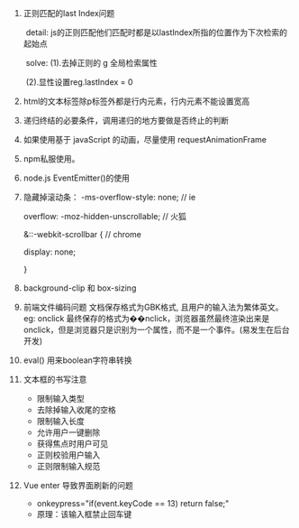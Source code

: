 1. 正则匹配的last Index问题

   ​	detail: js的正则匹配他们匹配时都是以lastIndex所指的位置作为下次检索的起始点

   ​	solve: (1).去掉正则的 g 全局检索属性

   ​	          (2).显性设置reg.lastIndex = 0

2. html的文本标签除p标签外都是行内元素，行内元素不能设置宽高

3. 递归终结的必要条件，调用递归的地方要做是否终止的判断

6. 如果使用基于 javaScript 的动画，尽量使用 requestAnimationFrame

7. npm私服使用。

8. node.js EventEmitter()的使用

10.  隐藏掉滚动条：
    -ms-overflow-style: none;  // ie

     overflow: -moz-hidden-unscrollable;  // 火狐

     &::-webkit-scrollbar { // chrome

      display: none;

     }

11. background-clip 和  box-sizing

12. 前端文件编码问题 文档保存格式为GBK格式, 且用户的输入法为繁体英文。
    eg: onclick 最终保存的格式为��nclick，浏览器虽然最终渲染出来是onclick，但是浏览器只是识别为一个属性，而不是一个事件。(易发生在后台开发)

10. eval() 用来boolean字符串转换

11. 文本框的书写注意

    + 限制输入类型
    + 去除掉输入收尾的空格
    + 限制输入长度
    + 允许用户一键删除
    + 获得焦点时用户可见
    + 正则校验用户输入
    + 正则限制输入规范
    
12. Vue enter 导致界面刷新的问题

    + onkeypress="if(event.keyCode == 13) return false;"
    + 原理：该输入框禁止回车键
